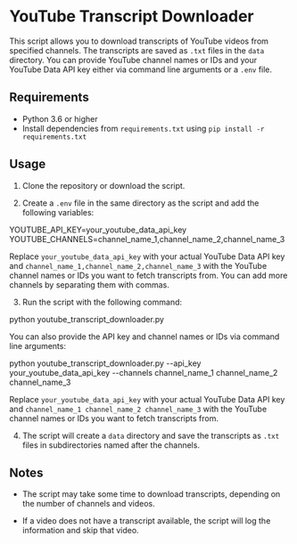 # YouTube Transcript Downloader

This script allows you to download transcripts of YouTube videos from specified channels. The transcripts are saved as `.txt` files in the `data` directory. You can provide YouTube channel names or IDs and your YouTube Data API key either via command line arguments or a `.env` file.

## Requirements

- Python 3.6 or higher
- Install dependencies from `requirements.txt` using `pip install -r requirements.txt`

## Usage

1. Clone the repository or download the script.

2. Create a `.env` file in the same directory as the script and add the following variables:

YOUTUBE_API_KEY=your_youtube_data_api_key
YOUTUBE_CHANNELS=channel_name_1,channel_name_2,channel_name_3

Replace `your_youtube_data_api_key` with your actual YouTube Data API key and `channel_name_1,channel_name_2,channel_name_3` with the YouTube channel names or IDs you want to fetch transcripts from. You can add more channels by separating them with commas.

3. Run the script with the following command:

python youtube_transcript_downloader.py

You can also provide the API key and channel names or IDs via command line arguments:

python youtube_transcript_downloader.py --api_key your_youtube_data_api_key --channels channel_name_1 channel_name_2 channel_name_3

Replace `your_youtube_data_api_key` with your actual YouTube Data API key and `channel_name_1 channel_name_2 channel_name_3` with the YouTube channel names or IDs you want to fetch transcripts from.

4. The script will create a `data` directory and save the transcripts as `.txt` files in subdirectories named after the channels.

## Notes

- The script may take some time to download transcripts, depending on the number of channels and videos.

- If a video does not have a transcript available, the script will log the information and skip that video.

